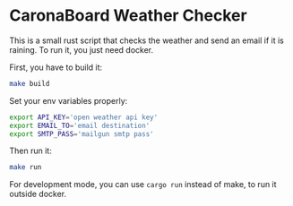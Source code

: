 CaronaBoard Weather Checker
===========================

This is a small rust script that checks the weather and send an email
if it is raining. To run it, you just need docker.

First, you have to build it:

```bash
make build
```

Set your env variables properly:

```bash
export API_KEY='open weather api key'
export EMAIL_TO='email destination'
export SMTP_PASS='mailgun smtp pass'
```

Then run it:

```bash
make run
```

For development mode, you can use `cargo run` instead of make, to run it
outside docker.
